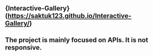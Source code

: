 ## {Interactive-Gallery}(https://saktuk123.github.io/Interactive-Gallery/)
## The project is mainly focused on APIs. It is not responsive.
